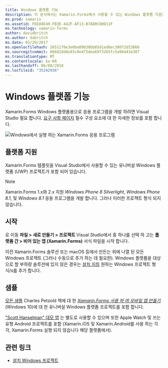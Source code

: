 ```yaml
---
title: Windows 플랫폼 기능
description: 이 문서에서는 Xamarin.Forms에서 사용할 수 있는 Windows 플랫폼 지원을 설명 합니다.
ms.prod: xamarin
ms.assetid: F6EA9E49-FB3E-442F-AF13-B7AD0C80D11F
ms.technology: xamarin-forms
author: davidbritch
ms.author: dabritch
ms.date: 03/20/2017
ms.openlocfilehash: 26511f6e3e0ba09830bb85d1ad6ec30072d53866
ms.sourcegitcommit: 66682dd8e93c0e4f5dee69f32b5fc5a96443e307
ms.translationtype: MT
ms.contentlocale: ko-KR
ms.lasthandoff: 06/08/2018
ms.locfileid: "35242936"
---
```

# <a name="windows-platform-features"></a>Windows 플랫폼 기능

Xamarin.Forms Windows 플랫폼용으로 응용 프로그램을 개발 하려면 Visual Studio 필요 합니다. [요구 사항 페이지](~/xamarin-forms/get-started/installation.md) 필수 구성 요소에 대 한 자세한 정보를 포함 합니다.

![](images/allhanselman.png "Windows에서 실행 하는 Xamarin.Forms 응용 프로그램")

## <a name="platform-support"></a>플랫폼 지원

Xamarin.Forms 템플릿을 Visual Studio에서 사용할 수 있는 유니버설 Windows 플랫폼 (UWP) 프로젝트가 포함 되어 있습니다.

> [!NOTE]
> Xamarin.Forms 1.x와 2.x 지원 _Windows Phone 8 Silverlight_, _Windows Phone 8.1_, 및 _Windows 8.1_ 응용 프로그램을 개발 합니다. 그러나 이러한 프로젝트 형식 되지 않습니다.

## <a name="getting-started"></a>시작

로 이동 **파일 > 새로 만들기 > 프로젝트** Visual Studio에서 중 하나를 선택 하 고는 **플랫폼 간 > 비어 있는 앱 (Xamarin.Forms)** 서식 파일을 시작 합니다.

이전 Xamarin.Forms 솔루션 또는 macOS 등에서 만든는 위에 나열 된 모든 Windows 프로젝트 (그러나 수동으로 추가 하는 데 필요한).
Windows 플랫폼을 대상으로 할 부하량 솔루션에 있지 않은 경우는 [설치 지침](installation/index.md) 원하는 Windows 프로젝트 형식/s를 추가 합니다.

## <a name="samples"></a>샘플

[모든 샘플](https://github.com/xamarin/xamarin-forms-book-preview-2) Charles Petzold 책에 대 한 [ *Xamarin.Forms 사용 하 여 모바일 앱 만들기* ](~/xamarin-forms/creating-mobile-apps-xamarin-forms/index.md) (Windows 10)에 대 한 유니버설 Windows 플랫폼 프로젝트를 포함 합니다.

["Scott Hanselman" 데모 앱](https://github.com/jamesmontemagno/Hanselman.Forms) 는 별도로 사용할 수 있으며 또한 Apple Watch 및 쓰는 유형 Android 프로젝트를 포함 (Xamarin.iOS 및 Xamarin.Android를 사용 하는 각각, Xamarin.Forms 실행 되지 않습니다 해당 플랫폼에서).

## <a name="related-links"></a>관련 링크

- [설치 Windows 프로젝트](~/xamarin-forms/platform/windows/installation/index.md)
